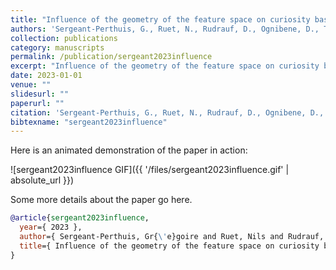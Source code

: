 ```yaml
---
title: "Influence of the geometry of the feature space on curiosity based exploration"
authors: 'Sergeant-Perthuis, G., Ruet, N., Rudrauf, D., Ognibene, D., Tisserand, Y. & others'
collection: publications
category: manuscripts
permalink: /publication/sergeant2023influence
excerpt: "Influence of the geometry of the feature space on curiosity based exploration"
date: 2023-01-01
venue: ""
slidesurl: ""
paperurl: ""
citation: 'Sergeant-Perthuis, G., Ruet, N., Rudrauf, D., Ognibene, D., Tisserand, Y. & others (2023). "Influence of the geometry of the feature space on curiosity based exploration." .'
bibtexname: "sergeant2023influence"
---
```


Here is an animated demonstration of the paper in action:

![sergeant2023influence GIF]({{ '/files/sergeant2023influence.gif' | absolute_url }})

Some more details about the paper go here.

```bibtex
@article{sergeant2023influence,
  year={ 2023 },
  author={ Sergeant-Perthuis, Gr{\'e}goire and Ruet, Nils and Rudrauf, David and Ognibene, Dimitri and Tisserand, Yvain and others },
  title={ Influence of the geometry of the feature space on curiosity based exploration },
}
```
